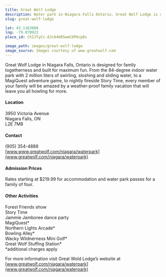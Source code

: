 ```yaml
---
title: Great Wolf Lodge
description: Water park in Niagara Falls Ontario. Great Wolf Lodge is designed for family togetherness and built for maximum fun.
slug: great-wolf-lodge

lat: 43.1163688
lng: -79.070922
place_id: ChIJTyCc-dJc04kRSwmC6PHcp8s

image_path: images/great-wolf-lodge
image_source: Images courtesy of www.greatwolf.com
---
```

Great Wolf Lodge in Niagara Falls, Ontario is designed for family togetherness and built for maximum fun. From the 84-degree indoor water park with 2 million liters of swirling, sloshing and sliding water, to a MagiQuest adventure game, to nightly fireside Story Time, every member of your family will be amazed by a weather-proof family vacation that will leave you all howling for more.

#### Location
3950 Victoria Avenue  
Niagara Falls, ON  
L2E 7M8  

#### Contact
(905) 354-4888   
[www.www.greatwolf.com/niagara/waterpark](www.greatwolf.com/niagara/waterpark)

#### Admission Prices
Rates starting at $219.99 for accommodation and water park passes for a family of four.

#### Other Activities
Forest Friends show  
Story Time  
Jammie Jamboree dance party  
MagiQuest*  
Northern Lights Arcade*  
Bowling Alley*  
Wacky Wildnerness Mini Golf*  
Great Wolf Stuffing Station*  
*additional charges apply  

For more information visit Great Wold Lodge’s website at [www.greatwolf.com/niagara/waterpark](www.greatwolf.com/niagara/waterpark)
